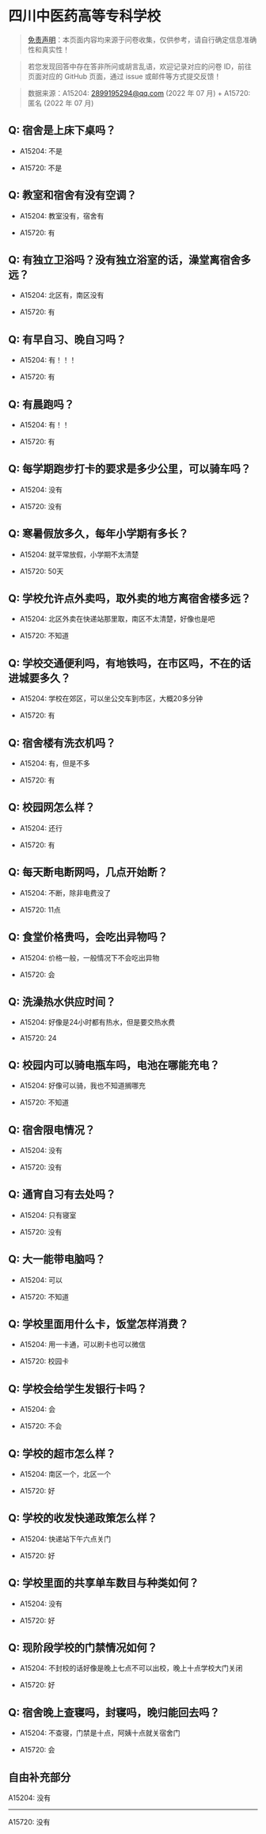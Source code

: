 # 四川中医药高等专科学校

> [免责声明](https://colleges.chat/#_3)：本页面内容均来源于问卷收集，仅供参考，请自行确定信息准确性和真实性！

> 若您发现回答中存在答非所问或胡言乱语，欢迎记录对应的问卷 ID，前往页面对应的 GitHub 页面，通过 issue 或邮件等方式提交反馈！

> 数据来源：A15204: 2899195294@qq.com (2022 年 07 月) + A15720: 匿名 (2022 年 07 月)

## Q: 宿舍是上床下桌吗？

- A15204: 不是

- A15720: 不是

## Q: 教室和宿舍有没有空调？

- A15204: 教室没有，宿舍有

- A15720: 有

## Q: 有独立卫浴吗？没有独立浴室的话，澡堂离宿舍多远？

- A15204: 北区有，南区没有

- A15720: 有

## Q: 有早自习、晚自习吗？

- A15204: 有！！！

- A15720: 有

## Q: 有晨跑吗？

- A15204: 有！！

- A15720: 有

## Q: 每学期跑步打卡的要求是多少公里，可以骑车吗？

- A15204: 没有

- A15720: 没有

## Q: 寒暑假放多久，每年小学期有多长？

- A15204: 就平常放假，小学期不太清楚

- A15720: 50天

## Q: 学校允许点外卖吗，取外卖的地方离宿舍楼多远？

- A15204: 北区外卖在快递站那里取，南区不太清楚，好像也是吧

- A15720: 不知道

## Q: 学校交通便利吗，有地铁吗，在市区吗，不在的话进城要多久？

- A15204: 学校在郊区，可以坐公交车到市区，大概20多分钟

- A15720: 有

## Q: 宿舍楼有洗衣机吗？

- A15204: 有，但是不多

- A15720: 有

## Q: 校园网怎么样？

- A15204: 还行

- A15720: 有

## Q: 每天断电断网吗，几点开始断？

- A15204: 不断，除非电费没了

- A15720: 11点

## Q: 食堂价格贵吗，会吃出异物吗？

- A15204: 价格一般，一般情况下不会吃出异物

- A15720: 会

## Q: 洗澡热水供应时间？

- A15204: 好像是24小时都有热水，但是要交热水费

- A15720: 24

## Q: 校园内可以骑电瓶车吗，电池在哪能充电？

- A15204: 好像可以骑，我也不知道搁哪充

- A15720: 不知道

## Q: 宿舍限电情况？

- A15204: 没有

- A15720: 没有

## Q: 通宵自习有去处吗？

- A15204: 只有寝室

- A15720: 没有

## Q: 大一能带电脑吗？

- A15204: 可以

- A15720: 不知道

## Q: 学校里面用什么卡，饭堂怎样消费？

- A15204: 用一卡通，可以刷卡也可以微信

- A15720: 校园卡

## Q: 学校会给学生发银行卡吗？

- A15204: 会

- A15720: 不会

## Q: 学校的超市怎么样？

- A15204: 南区一个，北区一个

- A15720: 好

## Q: 学校的收发快递政策怎么样？

- A15204: 快递站下午六点关门

- A15720: 好

## Q: 学校里面的共享单车数目与种类如何？

- A15204: 没有

- A15720: 好

## Q: 现阶段学校的门禁情况如何？

- A15204: 不封校的话好像是晚上七点不可以出校，晚上十点学校大门关闭

- A15720: 好

## Q: 宿舍晚上查寝吗，封寝吗，晚归能回去吗？

- A15204: 不查寝，门禁是十点，阿姨十点就关宿舍门

- A15720: 会

## 自由补充部分

A15204: 没有

***

A15720: 没有